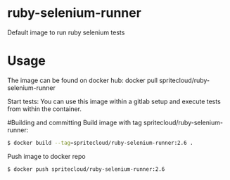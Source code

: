 # ruby-selenium-runner
Default image to run ruby selenium tests

# Usage
The image can be found on docker hub:
docker pull spritecloud/ruby-selenium-runner

Start tests:
You can use this image within a gitlab setup and execute tests from within the container.

#Building and committing
Build image with tag spritecloud/ruby-selenium-runner:<rubyversion>
```bash
$ docker build --tag=spritecloud/ruby-selenium-runner:2.6 .
```

Push image to docker repo
```bash
$ docker push spritecloud/ruby-selenium-runner:2.6
```

